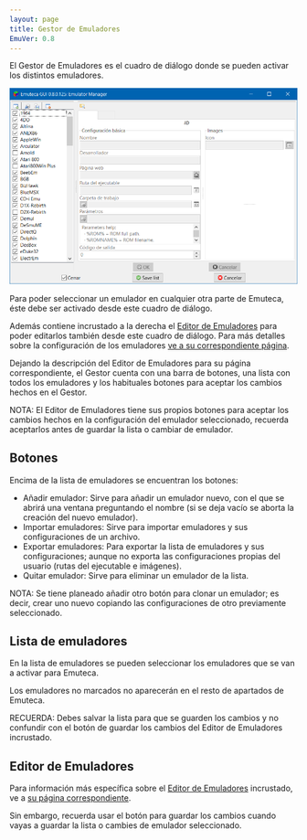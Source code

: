 ```yaml
---
layout: page
title: Gestor de Emuladores
EmuVer: 0.8
---
```


El Gestor de Emuladores es el cuadro de diálogo donde se pueden activar los distintos emuladores.

![Gestor de Emuladores](../../img/Dialogs/EmulatorManager.png)

Para poder seleccionar un emulador en cualquier otra parte de Emuteca, éste debe ser activado desde este cuadro de diálogo.

Además contiene incrustado a la derecha el [Editor de Emuladores](EmulatorEditor) para poder editarlos también desde este cuadro de diálogo. Para más detalles sobre la configuración de los emuladores [ve a su correspondiente página](EmulatorEditor).

Dejando la descripción del Editor de Emuladores para su página correspondiente, el Gestor cuenta con una barra de botones, una lista con todos los emuladores y los habituales botones para aceptar los cambios hechos en el Gestor.

NOTA: El Editor de Emuladores tiene sus propios botones para aceptar los cambios hechos en la configuración del emulador seleccionado, recuerda aceptarlos antes de guardar la lista o cambiar de emulador.

## Botones 

Encima de la lista de emuladores se encuentran los botones:

  - Añadir emulador: Sirve para añadir un emulador nuevo, con el que se abrirá una ventana preguntando el nombre (si se deja vacío se aborta la creación del nuevo emulador).
  - Importar emuladores: Sirve para importar emuladores y sus configuraciones de un archivo.
  - Exportar emuladores: Para exportar la lista de emuladores y sus configuraciones; aunque no exporta las configuraciones propias del usuario (rutas del ejecutable e imágenes).
  - Quitar emulador: Sirve para eliminar un emulador de la lista.

NOTA: Se tiene planeado añadir otro botón para clonar un emulador; es decir, crear uno nuevo copiando las configuraciones de otro previamente seleccionado.

## Lista de emuladores 

En la lista de emuladores se pueden seleccionar los emuladores que se van a activar para Emuteca.

Los emuladores no marcados no aparecerán en el resto de apartados de Emuteca.

RECUERDA: Debes salvar la lista para que se guarden los cambios y no confundir con el botón de guardar los cambios del Editor de Emuladores incrustado.

## Editor de Emuladores

Para información más específica sobre el [Editor de Emuladores](EmulatorEditor) incrustado, ve a [su página correspondiente](EmulatorEditor).

Sin embargo, recuerda usar el botón para guardar los cambios cuando vayas a guardar la lista o cambies de emulador seleccionado.